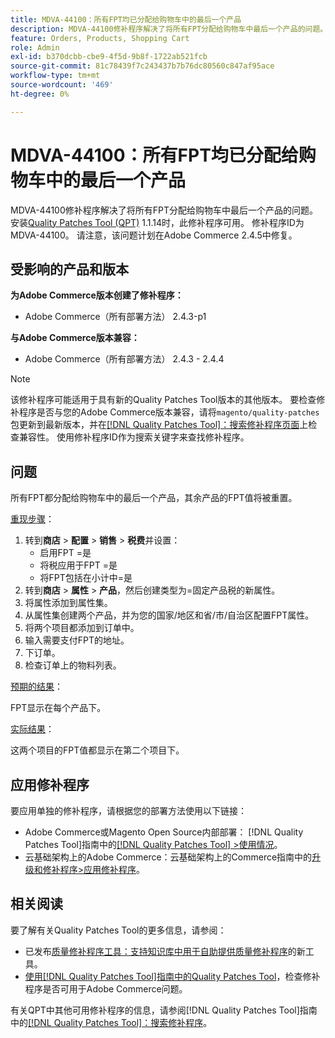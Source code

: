 ```yaml
---
title: MDVA-44100：所有FPT均已分配给购物车中的最后一个产品
description: MDVA-44100修补程序解决了将所有FPT分配给购物车中最后一个产品的问题。 安装[Quality Patches Tool (QPT)](https://experienceleague.adobe.com/zh-hans/docs/commerce-knowledge-base/kb/announcements/commerce-announcements/magento-quality-patches-released-new-tool-to-self-serve-quality-patches) 1.1.14后，即可使用此修补程序。 修补程序ID为MDVA-44100。 请注意，该问题计划在Adobe Commerce 2.4.5中修复。
feature: Orders, Products, Shopping Cart
role: Admin
exl-id: b370dcbb-cbe9-4f5d-9b8f-1722ab521fcb
source-git-commit: 81c78439f7c243437b7b76dc80560c847af95ace
workflow-type: tm+mt
source-wordcount: '469'
ht-degree: 0%

---
```


# MDVA-44100：所有FPT均已分配给购物车中的最后一个产品

MDVA-44100修补程序解决了将所有FPT分配给购物车中最后一个产品的问题。 安装[Quality Patches Tool (QPT)](https://experienceleague.adobe.com/zh-hans/docs/commerce-knowledge-base/kb/announcements/commerce-announcements/magento-quality-patches-released-new-tool-to-self-serve-quality-patches) 1.1.14时，此修补程序可用。 修补程序ID为MDVA-44100。 请注意，该问题计划在Adobe Commerce 2.4.5中修复。

## 受影响的产品和版本

**为Adobe Commerce版本创建了修补程序：**

* Adobe Commerce（所有部署方法） 2.4.3-p1

**与Adobe Commerce版本兼容：**

* Adobe Commerce（所有部署方法） 2.4.3 - 2.4.4

>[!NOTE]
>
>该修补程序可能适用于具有新的Quality Patches Tool版本的其他版本。 要检查修补程序是否与您的Adobe Commerce版本兼容，请将`magento/quality-patches`包更新到最新版本，并在[[!DNL Quality Patches Tool]：搜索修补程序页面](https://experienceleague.adobe.com/zh-hans/docs/commerce-knowledge-base/kb/announcements/commerce-announcements/magento-quality-patches-released-new-tool-to-self-serve-quality-patches)上检查兼容性。 使用修补程序ID作为搜索关键字来查找修补程序。

## 问题

所有FPT都分配给购物车中的最后一个产品，其余产品的FPT值将被重置。

<u>重现步骤</u>：

1. 转到&#x200B;**商店** > **配置** > **销售** > **税费**&#x200B;并设置：
   * 启用FPT =是
   * 将税应用于FPT =是
   * 将FPT包括在小计中=是
1. 转到&#x200B;**商店** > **属性** > **产品**，然后创建类型为=固定产品税的新属性。
1. 将属性添加到属性集。
1. 从属性集创建两个产品，并为您的国家/地区和省/市/自治区配置FPT属性。
1. 将两个项目都添加到订单中。
1. 输入需要支付FPT的地址。
1. 下订单。
1. 检查订单上的物料列表。

<u>预期的结果</u>：

FPT显示在每个产品下。

<u>实际结果</u>：

这两个项目的FPT值都显示在第二个项目下。

## 应用修补程序

要应用单独的修补程序，请根据您的部署方法使用以下链接：

* Adobe Commerce或Magento Open Source内部部署： [!DNL Quality Patches Tool]指南中的[[!DNL Quality Patches Tool] >使用情况](/help/tools/quality-patches-tool/usage.md)。
* 云基础架构上的Adobe Commerce：云基础架构上的Commerce指南中的[升级和修补程序>应用修补程序](https://experienceleague.adobe.com/docs/commerce-cloud-service/user-guide/develop/upgrade/apply-patches.html?lang=zh-Hans)。

## 相关阅读

要了解有关Quality Patches Tool的更多信息，请参阅：

* 已发布[质量修补程序工具：支持知识库中用于自助提供质量修补程序](https://experienceleague.adobe.com/zh-hans/docs/commerce-knowledge-base/kb/announcements/commerce-announcements/magento-quality-patches-released-new-tool-to-self-serve-quality-patches)的新工具。
* [使用[!DNL Quality Patches Tool]指南中的Quality Patches Tool](/help/tools/quality-patches-tool/patches-available-in-qpt/check-patch-for-magento-issue-with-magento-quality-patches.md)，检查修补程序是否可用于Adobe Commerce问题。

有关QPT中其他可用修补程序的信息，请参阅[!DNL Quality Patches Tool]指南中的[[!DNL Quality Patches Tool]：搜索修补程序](https://experienceleague.adobe.com/tools/commerce-quality-patches/index.html?lang=zh-Hans)。
